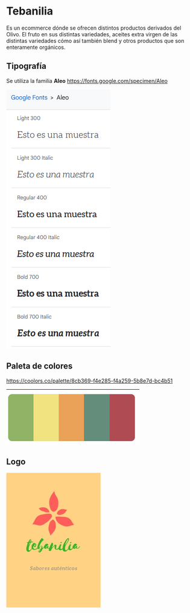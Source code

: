 # Tebanilia
Es un ecommerce dónde se ofrecen distintos productos derivados del Olivo. El fruto en sus distintas variedades, aceites extra virgen de las distintas variedades cómo así también blend y otros productos que son enteramente orgánicos.


## Tipografía
Se utiliza la familia **Aleo**
https://fonts.google.com/specimen/Aleo


![Fonts](/assets/Fonts.png)


## Paleta de colores
https://coolors.co/palette/8cb369-f4e285-f4a259-5b8e7d-bc4b51

![Paleta](/assets/paleta.png)


## Logo
![Logo](/assets/Logo1.jpg)
